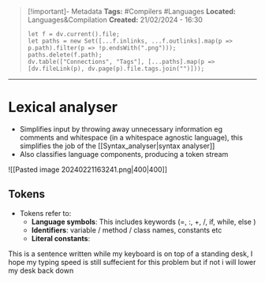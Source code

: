> [!important]- Metadata
> **Tags:** #Compilers #Languages 
> **Located:** Languages&Compilation
> **Created:** 21/02/2024 - 16:30
> ```dataviewjs
> let f = dv.current().file;
> let paths = new Set([...f.inlinks, ...f.outlinks].map(p => p.path).filter(p => !p.endsWith(".png")));
> paths.delete(f.path);
> dv.table(["Connections", "Tags"], [...paths].map(p => [dv.fileLink(p), dv.page(p).file.tags.join("")]));
> ```

___
# Lexical analyser
- Simplifies input by throwing away unnecessary information eg comments and whitespace (in a whitespace agnostic language), this simplifies the job of the [[Syntax_analyser|syntax analyser]]
- Also classifies language components, producing a token stream

![[Pasted image 20240221163241.png|400|400]]

## Tokens
- Tokens refer to:
	- **Language symbols**: This includes keywords (=, :, +,  /, if, while, else )
	- **Identifiers**: variable / method / class names, constants etc
	- **Literal constants**: 



This is a sentence written while my keyboard is on top of a standing desk, I hope my typing speed is still suffecient for this problem but if not i will lower my desk back down 
